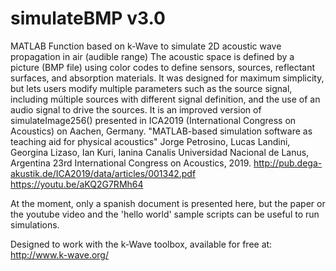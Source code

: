 # simulateBMP v3.0
MATLAB Function based on k-Wave to simulate 2D acoustic wave propagation in air (audible range)
The acoustic space is defined by a picture (BMP file) using color codes to define sensors, sources, reflectant surfaces, and absorption materials. It was designed for maximum simplicity, but lets users modify multiple parameters such as the source signal, including múltiple sources with different signal definition, and the use of an audio signal to drive the sources.
It is an improved version of simulateImage256() presented in ICA2019 (International Congress on Acoustics) on Aachen, Germany.
"MATLAB-based simulation software as teaching aid for physical acoustics"
Jorge Petrosino, Lucas Landini, Georgina Lizaso, Ian Kuri, Ianina Canalis
Universidad Nacional de Lanus, Argentina
23rd International Congress on Acoustics, 2019.
http://pub.dega-akustik.de/ICA2019/data/articles/001342.pdf
https://youtu.be/aKQ2G7RMh64

At the moment, only a spanish document is presented here, but the paper or the youtube video and the 'hello world' sample scripts can be useful to run simulations.

Designed to work with the k-Wave toolbox, available for free at: 
http://www.k-wave.org/
